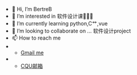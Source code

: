 - 👋 Hi, I’m BertreB
- 👀 I’m interested in 软件设计课🧐🧐🧐
- 🌱 I’m currently learning python,C艹,vue
- 💞️ I’m looking to collaborate on ... 软件设计project
- 📫 How to reach me 
- - [Gmail me](rowemann840@gmail.com)
- - [CQU邮箱](20203523@cqu.edu.cn)

<!---
RoweMann/RoweMann is a ✨ special ✨ repository because its `README.md` (this file) appears on your GitHub profile.
You can click the Preview link to take a look at your changes.
--->
